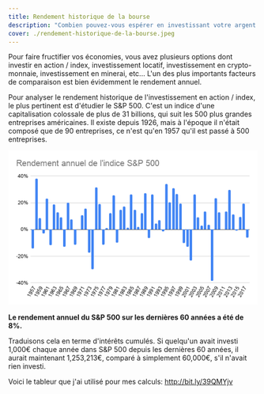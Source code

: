 ```yaml
---
title: Rendement historique de la bourse
description: "Combien pouvez-vous espérer en investissant votre argent en bourse sur le long terme?"
cover: ./rendement-historique-de-la-bourse.jpeg
---
```


Pour faire fructifier vos économies, vous avez plusieurs options dont investir en action / index, investissement locatif, investissement en crypto-monnaie, investissement en minerai, etc... L'un des plus importants facteurs de comparaison est bien évidemment le rendement annuel.

Pour analyser le rendement historique de l'investissement en action / index, le plus pertinent est d'étudier le S&P 500.
C'est un indice d'une capitalisation colossale de plus de 31 billions, qui suit les 500 plus grandes entreprises américaines. Il existe depuis 1926, mais à l'époque il n'était composé que de 90 entreprises, ce n'est qu'en 1957 qu'il est passé à 500 entreprises.

![Rendement historique de l'indice S&P 500](./rendement_historique_SP_500.png)

**Le rendement annuel du S&P 500 sur les dernières 60 années a été de 8%.**

Traduisons cela en terme d'intérêts cumulés. Si quelqu'un avait investi 1,000€ chaque année dans S&P 500 depuis les dernières 60 années, il aurait maintenant 1,253,213€, comparé à simplement 60,000€, s'il n'avait rien investi.

Voici le tableur que j'ai utilisé pour mes calculs: http://bit.ly/39QMYjv
